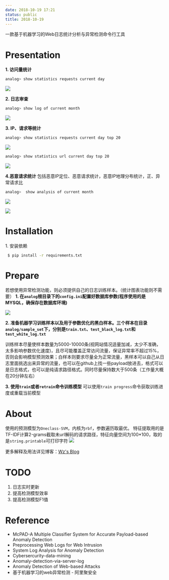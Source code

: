 ```yaml
---
date: 2018-10-19 17:21
status: public
title: 2018-10-19
---
```


一款基于机器学习的Web日志统计分析与异常检测命令行工具


# Presentation
**1\. 访问量统计**
``` bash
analog> show statistics requests current day
```

![](https://raw.githubusercontent.com/Testzero-wz/analog/master/_img/18-36-03.jpg)


**2\. 日志审查**
``` bash
analog> show log of current month
```

![](https://raw.githubusercontent.com/Testzero-wz/analog/master/_img/10-15-19.jpg)

**3\. IP、请求等统计**
``` bash
analog> show statistics requests current day top 20
```
![](https://raw.githubusercontent.com/Testzero-wz/analog/master/_img/10-17-25.jpg)
``` bash
analog> show statistics url current day top 20
```

![](https://raw.githubusercontent.com/Testzero-wz/analog/master/_img/10-18-13.jpg)

**4\.恶意请求统计**
包括恶意IP定位、恶意请求统计，恶意IP地理分布统计，正、异常请求比
``` bash
analog>  show analysis of current month
```
![](https://raw.githubusercontent.com/Testzero-wz/analog/master/_img/10-19-52.jpg)


![](https://raw.githubusercontent.com/Testzero-wz/analog/master/_img/10-21-32.jpg)

# Installation
1\. 安装依赖
``` bash
 $ pip install -r requirements.txt
 ```
# Prepare
若想使用异常检测功能，则必须提供自己的日志训练样本。（统计图表功能则不需要）
**1\. 在`analog`根目录下的`config.ini`配置好数据库参数(程序使用的是MYSQL，确保存在数据库环境)**

![](https://raw.githubusercontent.com/Testzero-wz/analog/master/_img/18-24-56.jpg)

**2\. 准备机器学习训练样本以及用于参数优化的黑白样本。三个样本在目录`analog/sample_set`下，分别是`train.txt`、`test_black_log.txt`和`test_white_log.txt`**

训练样本尽量使样本数量为5000-10000条(视网站情况适量加减，太少不准确，太多影响参数优化速度)，且尽可能覆盖正常访问流量，保证异常率不超过15%，否则会影响模型预测效果；白样本则要求尽量全为正常流量，黑样本可以自己从日志里面挑选出来异常的流量，也可以在github上找一些payload放进去，格式可以是日志格式，也可以是纯请求路径格式。同时尽量保持数大于500条（工作量大概在20分钟左右）

**3\. 使用`train`或者`retrain`命令训练模型** 
可以使用`train progress`命令获取训练进度或重载当前模型

# About
使用的预测模型为`Oneclass-SVM`，内核为`rbf`，参数遍历取最优。
特征提取用的是TF-IDF计算2-grams截取未url解码的请求路径，特征向量空间为100*100，取的是`string.printable`可打印字符
![](https://raw.githubusercontent.com/Testzero-wz/analog/master/_img/10-44-57.jpg)

更多解释及用法详见博客：[Wz's Blog](https://www.wzsite.cn)

# TODO
1. 日志实时更新
2. 提高检测模型效率
3. 提高检测模型F1值

# Reference
+ McPAD-A Multiple Classifier System for Accurate Payload-based Anomaly Detection
+ Preprocessing Web Logs for Web Intrusion 
+ System Log Analysis for Anomaly Detection
+ Cybersercurity-data-mining
+ Anomaly-detection-via-server-log
+ Anomaly Detection of Web-based Attacks
+ 基于机器学习的web异常检测 - 阿里聚安全





